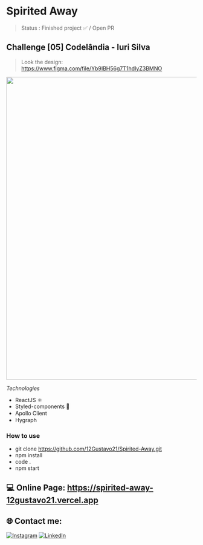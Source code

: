 # Spirited Away

> Status : Finished project ✅ / Open PR

## Challenge [05] Codelândia - Iuri Silva
>Look the design: https://www.figma.com/file/Yb9IBH56g7T1hdIyZ3BMNO

<img width ='800px' src ='./src/assets/gif/Recording.gif' />

*Technologies*

+ ReactJS ⚛️
+ Styled-components 💅
+ Apollo Client <img width ='15px' src ='https://www.apollographql.com/favicon.ico' />
+ Hygraph <img width ='15px' src ='https://app.hygraph.com/icon-700-r-48.png' />

### How to use
 
 - git clone https://github.com/12Gustavo21/Spirited-Away.git
 - npm install
 - code .
 - npm start
 

 ## 💻 Online Page: https://spirited-away-12gustavo21.vercel.app

## 🌐 Contact me:
[![Instagram](https://img.shields.io/badge/Instagram-%23E4405F.svg?logo=Instagram&logoColor=white)](https://instagram.com/gualmda) [![LinkedIn](https://img.shields.io/badge/LinkedIn-%230077B5.svg?logo=linkedin&logoColor=white)](https://www.linkedin.com/in/12gustavo21)